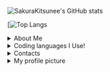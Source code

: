 ![SakuraKitsunee's GitHub stats](https://github-readme-stats.vercel.app/api?username=SakuraKitsunee&show_icons=true&theme=maroongold)


[![Top Langs](https://github-readme-stats.vercel.app/api/top-langs/?username=SakuraKitsunee&layout=compact&theme=maroongold)

<details>
  <summary>About Me</summary>
  
  Hi my name is SakuraKitsunee, but you can call me Sakura. i'm 13 years old, and can and will DUNK on you in basketball! 

</details>   

<details>
  <summary>Coding languages I Use!</summary>
  
  <ul>
  <li>JavaScript</li>
  <li>HTML</li>
  <li>Python</li>
  <li>Ruby</li>
</ul>
  

</details> 

<details>
  <summary>Contacts</summary>
  
  ツ゚ CONTACTS ツ゚
  
  My Main Email: calebthehufflepuff@gmail.com
  
  </details>

<details>
  <summary>My profile picture</summary>
  
   Photos Used:
  
  | Name | Image |
  | ---- | ----- |
  | Content | ![MSSY4308](https://user-images.githubusercontent.com/75956379/115273131-087ff500-a0f4-11eb-86cf-9751106ae3c7.JPEG)







                                       "Tell me and I forget. Teach me and I remember. Involve me and I learn."
